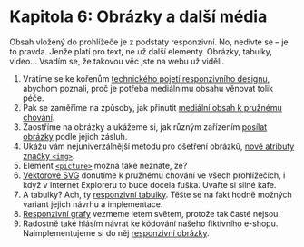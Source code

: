 # Kapitola 6: Obrázky a další média


Obsah vložený do prohlížeče je z podstaty responzivní. No, nedivte se – je to pravda. Jenže platí pro text, ne už další elementy. Obrázky, tabulky, video… Vsadím se, že takovou věc jste na webu už viděli.

1. Vrátíme se ke kořenům [technického pojetí responzivního designu](3-principy-rwd.md), abychom poznali, proč je potřeba mediálnímu obsahu věnovat tolik péče.
2. Pak se zaměříme na způsoby, jak přinutit [mediální obsah k pružnému chování](pruzna-media.md). 
3. Zaostříme na obrázky a ukážeme si, jak různým zařízením [posílat obrázky](responzivni-obrazky.md) podle jejich zásluh.
4. Ukážu vám nejuniverzálnější metodu pro ošetření obrázků, [nové atributy značky `<img>`](srcset-sizes.md).
5. Element [`<picture>`](picture.md) možná také neznáte, že?
6. [Vektorové SVG](responzivni-svg.md) donutíme k pružnému chování ve všech prohlížečích, i když v Internet Exploreru to bude docela fuška. Uvařte si silné kafe.
7. A tabulky? Ach, ty [responzivní tabulky](responzivni-tabulky.md). Těšte se na fakt hodně možných variant jejich návrhu a implementace.
8. [Responzivní grafy](responzivni-grafy.md) vezmeme letem světem, protože tak časté nejsou. 
9. Radostně také hlásím návrat ke kódování našeho fiktivního e-shopu. Naimplementujeme si do něj [responzivní obrázky](priklad-media.md).

